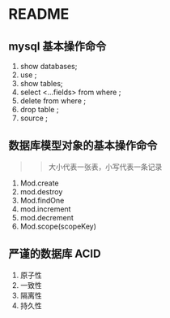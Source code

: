 # README

## mysql 基本操作命令

1. show databases;
2. use <dbName>;
3. show tables;
4. select <...fields> from <tableName> where <expression>;
5. delete from <tableName> where <expression>;
6. drop table <tableName>;
7. source <sqlScript>;


## 数据库模型对象的基本操作命令

>> 大小代表一张表，小写代表一条记录

1. Mod.create
2. mod.destroy
3. Mod.findOne
4. mod.increment
5. mod.decrement
6. Mod.scope(scopeKey)


## 严谨的数据库 ACID
1. 原子性
2. 一致性
3. 隔离性
4. 持久性

